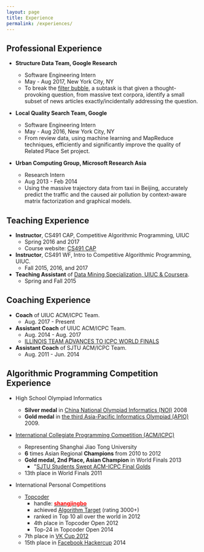 ```yaml
---
layout: page
title: Experience
permalink: /experiences/
---
```


## Professional Experience

- **Structure Data Team, Google Research**
  * Software Engineering Intern
  * May - Aug 2017, New York City, NY
  * To break the [filter bubble](https://en.wikipedia.org/wiki/Filter_bubble), a subtask is that given a thought-provoking question, from massive text corpora, identify a small subset of news articles exactly/incidentally addressing the question.

- **Local Quality Search Team, Google**
  * Software Engineering Intern
  * May - Aug 2016, New York City, NY
  * From review data, using machine learning and MapReduce techniques, efficiently and significantly improve the quality of Related Place Set project.

- **Urban Computing Group, Microsoft Research Asia**
  * Research Intern
  * Aug 2013 - Feb 2014
  * Using the massive trajectory data from taxi in Beijing, accurately predict the traffic and the caused air pollution by context-aware matrix factorization and graphical models.


## Teaching Experience

- **Instructor**, CS491 CAP, Competitive Algorithmic Programming, UIUC
    * Spring 2016 and 2017
    * Course website: [CS491 CAP](https://pages.github-dev.cs.illinois.edu/sig-icpc/cs491-cap)
- **Instructor**, CS491 WF, Intro to Competitive Algorithmic Programming, UIUC.
    * Fall 2015, 2016, and 2017
- **Teaching Assistant** of [Data Mining Specialization, UIUC & Coursera](https://www.coursera.org/specializations/data-mining).
    * Spring and Fall 2015

## Coaching Experience

- **Coach** of UIUC ACM/ICPC Team.
    * Aug. 2017 - Present
- **Assistant Coach** of UIUC ACM/ICPC Team.
    * Aug. 2014 - Aug. 2017
    * [ILLINOIS TEAM ADVANCES TO ICPC WORLD FINALS](https://cs.illinois.edu/news/illinois-team-advances-icpc-world-finals)
- **Assistant Coach** of SJTU ACM/ICPC Team.
    * Aug. 2011 - Jun. 2014

## Algorithmic Programming Competition Experience

- High School Olympiad Informatics
  * **Silver medal** in [China National Olympiad Informatics (NOI)](https://en.wikipedia.org/wiki/National_Olympiad_in_Informatics,_China) 2008
  * **Gold medal** in [the third Asia-Pacific Informatics Olympiad (APIO)](http://apio-olympiad.org/2009/results.html) 2009.

- [International Collegiate Programming Competition (ACM/ICPC)](https://icpc.baylor.edu/)
  * Representing Shanghai Jiao Tong University
  * **6** times Asian Regional **Champions** from 2010 to 2012
  * **Gold medal, 2nd Place, Asian Champion** in World Finals 2013
    * "[SJTU Students Swept ACM-ICPC Final Golds](http://en.sjtu.edu.cn/news/sjtu-students-swept-acm-icpc-final-golds/)
  * 13th place in World Finals 2011

- International Personal Competitions
  * [Topcoder](https://www.topcoder.com/tc/)
    * handle: **[<span style="color:red">shangjingbo</span>](https://www.topcoder.com/members/shangjingbo/)**
    * achieved [Algorithm Target](https://www.quora.com/What-is-it-like-to-be-a-target-coder-in-Topcoder) (rating 3000+)
    * ranked in Top 10 all over the world in 2012
    * 4th place in Topcoder Open 2012
    * Top-24 in Topcoder Open 2014
  * 7th place in [VK Cup 2012](http://codeforces.com/blog/entry/4885)
  * 15th place in [Facebook Hackercup](https://en.wikipedia.org/wiki/Facebook_Hacker_Cup) 2014
